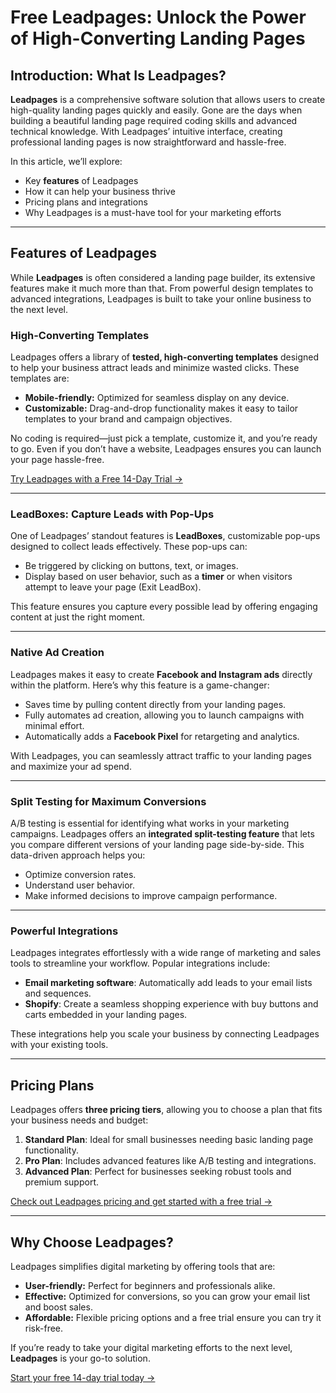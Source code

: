 # Free Leadpages: Unlock the Power of High-Converting Landing Pages

## Introduction: What Is Leadpages?

**Leadpages** is a comprehensive software solution that allows users to create high-quality landing pages quickly and easily. Gone are the days when building a beautiful landing page required coding skills and advanced technical knowledge. With Leadpages’ intuitive interface, creating professional landing pages is now straightforward and hassle-free.

In this article, we’ll explore:
- Key **features** of Leadpages
- How it can help your business thrive
- Pricing plans and integrations
- Why Leadpages is a must-have tool for your marketing efforts

---

## Features of Leadpages

While **Leadpages** is often considered a landing page builder, its extensive features make it much more than that. From powerful design templates to advanced integrations, Leadpages is built to take your online business to the next level.

### High-Converting Templates

Leadpages offers a library of **tested, high-converting templates** designed to help your business attract leads and minimize wasted clicks. These templates are:
- **Mobile-friendly:** Optimized for seamless display on any device.
- **Customizable:** Drag-and-drop functionality makes it easy to tailor templates to your brand and campaign objectives.

No coding is required—just pick a template, customize it, and you’re ready to go. Even if you don’t have a website, Leadpages ensures you can launch your page hassle-free.

[Try Leadpages with a Free 14-Day Trial →](https://bit.ly/LEadPages)

---

### LeadBoxes: Capture Leads with Pop-Ups

One of Leadpages’ standout features is **LeadBoxes**, customizable pop-ups designed to collect leads effectively. These pop-ups can:
- Be triggered by clicking on buttons, text, or images.
- Display based on user behavior, such as a **timer** or when visitors attempt to leave your page (Exit LeadBox).

This feature ensures you capture every possible lead by offering engaging content at just the right moment.

---

### Native Ad Creation

Leadpages makes it easy to create **Facebook and Instagram ads** directly within the platform. Here’s why this feature is a game-changer:
- Saves time by pulling content directly from your landing pages.
- Fully automates ad creation, allowing you to launch campaigns with minimal effort.
- Automatically adds a **Facebook Pixel** for retargeting and analytics.

With Leadpages, you can seamlessly attract traffic to your landing pages and maximize your ad spend.

---

### Split Testing for Maximum Conversions

A/B testing is essential for identifying what works in your marketing campaigns. Leadpages offers an **integrated split-testing feature** that lets you compare different versions of your landing page side-by-side. This data-driven approach helps you:
- Optimize conversion rates.
- Understand user behavior.
- Make informed decisions to improve campaign performance.

---

### Powerful Integrations

Leadpages integrates effortlessly with a wide range of marketing and sales tools to streamline your workflow. Popular integrations include:
- **Email marketing software**: Automatically add leads to your email lists and sequences.
- **Shopify**: Create a seamless shopping experience with buy buttons and carts embedded in your landing pages.

These integrations help you scale your business by connecting Leadpages with your existing tools.

---

## Pricing Plans

Leadpages offers **three pricing tiers**, allowing you to choose a plan that fits your business needs and budget:
1. **Standard Plan**: Ideal for small businesses needing basic landing page functionality.
2. **Pro Plan**: Includes advanced features like A/B testing and integrations.
3. **Advanced Plan**: Perfect for businesses seeking robust tools and premium support.

[Check out Leadpages pricing and get started with a free trial →](https://bit.ly/LEadPages)

---

## Why Choose Leadpages?

Leadpages simplifies digital marketing by offering tools that are:
- **User-friendly:** Perfect for beginners and professionals alike.
- **Effective:** Optimized for conversions, so you can grow your email list and boost sales.
- **Affordable:** Flexible pricing options and a free trial ensure you can try it risk-free.

If you’re ready to take your digital marketing efforts to the next level, **Leadpages** is your go-to solution.

[Start your free 14-day trial today →](https://bit.ly/LEadPages)
